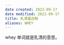 ```yaml
---
date created: 2022-09-17
date modified: 2022-09-17
title: 乳清蛋白粉
aliases: WHEY
---
```

whey 单词就是乳清的意思。